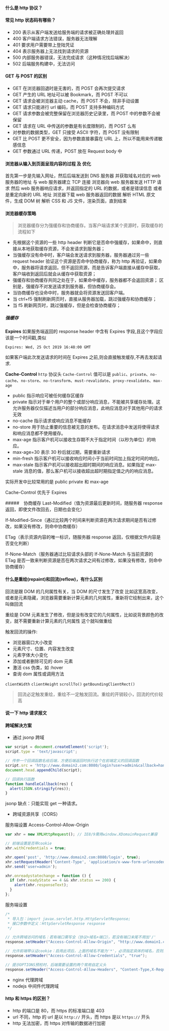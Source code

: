 #### 什么是 http 协议？

#### 常见 http 状态码有哪些？

- 200 表示从客户端发送给服务端的请求被正确处理并返回
- 400 客户端请求方法错误，服务器无法理解
- 401 要求用户需要带上登陆凭证
- 404 表示服务器上无法找到请求的资源
- 500 内部服务器错误，无法完成请求（这种情况找后端解决）
- 502 后端服务构建中，无法访问

#### GET 与 POST 的区别

- GET 在浏览器回退时是无害的，而 POST 会再次提交请求
- GET 产生的 URL 地址可以被 Bookmark，而 POST 不可以
- GET 请求会被浏览器主动 cache，而 POST 不会，除非手动设置
- GET 请求只能进行 url 编码，而 POST 支持多种编码方式
- GET 请求参数会被完整保留在浏览器历史记录里，而 POST 中的参数不会被保留
- GET 请求在 URL 中传送的参数是有长度限制的，而 POST 么有
- 对参数的数据类型，GET 只接受 ASCII 字符，而 POST 没有限制
- GET 比 POST 更不安全，因为参数直接暴露在 URL 上，所以不能用来传递敏感信息
- GET 参数通过 URL 传递，POST 放在 Request body 中

#### 浏览器从输入到页面呈现内容的过程 及 优化

首先第一步是先输入网址，然后后端发送到 DNS 服务器
并获取域名对应的 web 服务器的地址
与 web 服务器建立 TCP 连接
浏览器向 web 服务器发送 HTTP 请求
然后 web 服务器响应请求，并返回指定的 URL 的数据，或者是错误信息
或者是重定向新的 URL 地址
浏览器下载 web 服务器返回的数据
解析 HTML 原文件，生成 DOM 树
解析 CSS 和 JS 文件，渲染页面，直到结束

#### 浏览器缓存策略

> 浏览器缓存分为强缓存和协商缓存。当客户端请求某个资源时，获取缓存的流程如下

- 先根据这个资源的一些 http header 判断它是否命中强缓存，如果命中，则直接从本地获取缓存资源，不会发请求到服务器；
- 当强缓存没有命中时，客户端会发送请求到服务器，服务器通过另一些 request header 验证这个资源是否命中协商缓存，称为 http 再验证，如果命中，服务器将请求返回，但不返回资源，而是告诉客户端直接从缓存中获取，客户端收到返回后就会从缓存中获取资源；
- 强缓存和协商缓存共同之处在于，如果命中缓存，服务器都不会返回资源； 区别是，强缓存不对发送请求到服务器，但协商缓存会。
- 当协商缓存也没命中时，服务器就会将资源发送回客户端。
- 当 ctrl+f5 强制刷新网页时，直接从服务器加载，跳过强缓存和协商缓存；
- 当 f5 刷新网页时，跳过强缓存，但是会检查协商缓存；

##### 强缓存

**Expires**
如果服务端返回的 response header 中含有 Expires 字段,且这个字段应该是一个时间戳,类似

```http
Expires: Wed, 25 Oct 2019 16:48:00 GMT
```

如果客户端此次发送请求的时间在 Expires 之前,则会直接触发缓存,不再去发起请求.

**Cache-Control**
`http` 协议头 `Cache-Control`
值可以是 `public`、`private`、`no-cache`、`no-store`、`no-transform`、`must-revalidate`、`proxy-revalidate`、`max-age`

- public 指示响应可被任何缓存区缓存
- private 指示对于单个用户的整个或部分响应消息，不能被共享缓存处理。这允许服务器仅仅描述当用户的部分响应消息，此响应消息对于其他用户的请求无效
- no-cache 指示请求或响应消息不能缓存
- no-store 用于防止重要的信息被无意的发布。在请求消息中发送将使得请求和响应消息都不使用缓存。
- max-age 指示客户机可以接收生存期不大于指定时间（以秒为单位）的响应。
- max-age=30 表示 30 秒后就过期，需要重新请求
- min-fresh 指示客户机可以接收响应时间小于当前时间加上指定时间的响应。
- max-stale 指示客户机可以接收超出超时期间的响应消息。如果指定 max-stale 消息的值，那么客户机可以接收超出超时期指定值之内的响应消息。

实际开发中比较常用的是 public private 和 max-age

Cache-Control 优先于 Expires

#####　协商缓存
Last-Modified（值为资源最后更新时间，随服务器 response 返回，即使文件改回去，日期也会变化）

If-Modified-Since（通过比较两个时间来判断资源在两次请求期间是否有过修改，如果没有修改，则命中协商缓存）

ETag（表示资源内容的唯一标识，随服务器 response 返回，仅根据文件内容是否变化判断）

If-None-Match（服务器通过比较请求头部的 If-None-Match 与当前资源的 ETag 是否一致来判断资源是否在两次请求之间有过修改，如果没有修改，则命中协商缓存）

#### 什么是重绘(repaint)和回流(reflow)，有什么区别

回流是跟 DOM 的几何属性有关，当 DOM 的尺寸发生了改变
比如这宽高改变，或者是元素隐藏，浏览器需要重新计算元素的几何属性，重新将它绘制出来，这个叫做回流

重绘是 DOM 元素发生了修改，但是没有改变它的几何属性，比如说背景颜色的改变，就不需要重新计算元素的几何属性
这个就叫做重绘

触发回流的操作:

- 浏览器窗口大小改变
- 元素尺寸、位置、内容发生改变
- 元素字体大小变化
- 添加或者删除可见的 dom 元素
- 激活 css 伪类，如 :hover
- 查询 dom 属性或调用方法

`clientWidth` `clientHeight` `scrollTo()` `getBoundingClientRect()`

> 回流必定触发重绘，重绘不一定触发回流。重绘的开销较小，回流的代价较高

#### 说一下 http 请求报文

#### 跨域解决方案

- 通过 jsonp 跨域

```js
var script = document.createElement('script');
script.type = 'text/javascript';

// 传参一个回调函数名给后端，方便后端返回时执行这个在前端定义的回调函数
script.src = 'http://www.domain2.com:8080/login?user=admin&callback=handleCallback';
document.head.appendChild(script);

// 回调执行函数
function handleCallback(res) {
  alert(JSON.stringify(res));
}
```

jsonp 缺点：只能实现 get 一种请求。

- 跨域资源共享（CORS）

服务端设置 Access-Control-Allow-Origin

```js
var xhr = new XMLHttpRequest(); // IE8/9需用window.XDomainRequest兼容

// 前端设置是否带cookie
xhr.withCredentials = true;

xhr.open('post', 'http://www.domain2.com:8080/login', true);
xhr.setRequestHeader('Content-Type', 'application/x-www-form-urlencoded');
xhr.send('user=admin');

xhr.onreadystatechange = function () {
  if (xhr.readyState == 4 && xhr.status == 200) {
    alert(xhr.responseText);
  }
};
```

服务端设置

```java
/*
 * 导入包：import javax.servlet.http.HttpServletResponse;
 * 接口参数中定义：HttpServletResponse response
 */

// 允许跨域访问的域名：若有端口需写全（协议+域名+端口），若没有端口末尾不用加'/'
response.setHeader("Access-Control-Allow-Origin", "http://www.domain1.com");

// 允许前端带认证cookie：启用此项后，上面的域名不能为'*'，必须指定具体的域名，否则浏览器会提示
response.setHeader("Access-Control-Allow-Credentials", "true");

// 提示OPTIONS预检时，后端需要设置的两个常用自定义头
response.setHeader("Access-Control-Allow-Headers", "Content-Type,X-Requested-With");
```

- nginx 代理跨域
- nodejs 中间件代理跨域

#### http 和 https 的区别？

- http 的端口是 80，而 https 的标准端口是 403
- url 不同，http 的 url 是以 `http://` 开头，而 https 是以 `https://` 开头
- http 无法加密，而 https 对传输的数据进行加密
